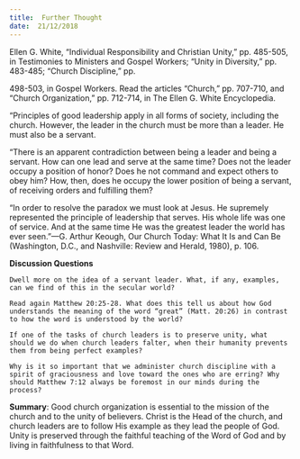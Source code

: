 ```yaml
---
title:  Further Thought
date:  21/12/2018
---
```


Ellen G. White, “Individual Responsibility and Christian Unity,” pp. 485-505, in Testimonies to Ministers and Gospel Workers; “Unity in Diversity,” pp. 483-485; “Church Discipline,” pp.

498-503, in Gospel Workers. Read the articles “Church,” pp. 707-710, and “Church Organization,” pp. 712-714, in The Ellen G. White Encyclopedia.

“Principles of good leadership apply in all forms of society, including the church. However, the leader in the church must be more than a leader. He must also be a servant.

“There is an apparent contradiction between being a leader and being a servant. How can one lead and serve at the same time? Does not the leader occupy a position of honor? Does he not command and expect others to obey him? How, then, does he occupy the lower position of being a servant, of receiving orders and fulfilling them?

“In order to resolve the paradox we must look at Jesus. He supremely represented the principle of leadership that serves. His whole life was one of service. And at the same time He was the greatest leader the world has ever seen.”—G. Arthur Keough, Our Church Today: What It Is and Can Be (Washington, D.C., and Nashville: Review and Herald, 1980), p. 106.

**Discussion Questions**

`Dwell more on the idea of a servant leader. What, if any, examples, can we find of this in the secular world?`

`Read again Matthew 20:25-28. What does this tell us about how God understands the meaning of the word “great” (Matt. 20:26) in contrast to how the word is understood by the world?`

`If one of the tasks of church leaders is to preserve unity, what should we do when church leaders falter, when their humanity prevents them from being perfect examples?`

`Why is it so important that we administer church discipline with a spirit of graciousness and love toward the ones who are erring? Why should Matthew 7:12 always be foremost in our minds during the process?`

**Summary**: Good church organization is essential to the mission of the church and to the unity of believers. Christ is the Head of the church, and church leaders are to follow His example as they lead the people of God. Unity is preserved through the faithful teaching of the Word of God and by living in faithfulness to that Word.